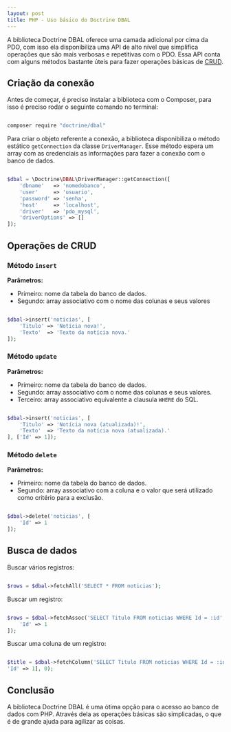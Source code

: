 ```yaml
---
layout: post
title: PHP - Uso básico do Doctrine DBAL
---
```


A biblioteca Doctrine DBAL oferece uma camada adicional por cima da PDO, com isso ela disponibiliza uma API de alto nível que simplifica operações que são mais verbosas e repetitivas com o PDO. Essa API conta com alguns métodos bastante úteis para fazer operações básicas de [CRUD](https://pt.wikipedia.org/wiki/CRUD).

## Criação da conexão

Antes de começar, é preciso instalar a biblioteca com o Composer, para isso é preciso rodar o seguinte comando no terminal:

```bash

composer require "doctrine/dbal"

```
Para criar o objeto referente a conexão, a biblioteca disponibiliza o método estático ```getConnection``` da classe ```DriverManager```. Esse método espera um array com as credenciais as informações para fazer a conexão com o banco de dados.

```php

$dbal = \Doctrine\DBAL\DriverManager::getConnection([
    'dbname'   => 'nomedobanco',
    'user'     => 'usuario',
    'password' => 'senha',
    'host'     => 'localhost',
    'driver'   => 'pdo_mysql',
    'driverOptions' => []
]);

```

## Operações de CRUD

### Método ```insert```

**Parâmetros:**
* Primeiro: nome da tabela do banco de dados.
* Segundo: array associativo com o nome das colunas e seus valores

```php

$dbal->insert('noticias', [
    'Titulo' => 'Notícia nova!',
    'Texto'  => 'Texto da notícia nova.'
]);

```

### Método ```update```

**Parâmetros:**
* Primeiro: nome da tabela do banco de dados.
* Segundo: array associativo com o nome das colunas e seus valores.
* Terceiro: array associativo equivalente a clausula ```WHERE``` do SQL.

```php

$dbal->insert('noticias', [
    'Titulo' => 'Notícia nova (atualizada)!',
    'Texto'  => 'Texto da notícia nova (atualizada).'
], ['Id' => 1]);

```

### Método ```delete```

**Parâmetros:**
* Primeiro: nome da tabela do banco de dados.
* Segundo: array associativo com a coluna e o valor que será utilizado como critério para a exclusão.

```php

$dbal->delete('noticias', [
    'Id' => 1
]);

```

## Busca de dados

Buscar vários registros:

```php

$rows = $dbal->fetchAll('SELECT * FROM noticias');

```

Buscar um registro:

```php

$rows = $dbal->fetchAssoc('SELECT Titulo FROM noticias WHERE Id = :id', [
    'Id' => 1
]);

```

Buscar uma coluna de um registro:

```php

$title = $dbal->fetchColumn('SELECT Titulo FROM noticias WHERE Id = :id', [
'Id' => 1], 0);

```

## Conclusão

A biblioteca Doctrine DBAL é uma ótima opção para o acesso ao banco de dados com PHP. Através dela as operações básicas são simplicadas, o que é de grande ajuda para agilizar as coisas.